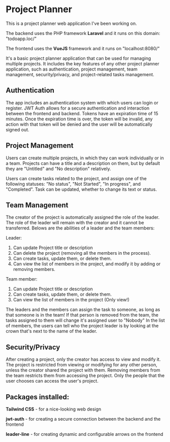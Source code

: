 # Project Planner
This is a project planner web application I've been working on.

The backend uses the PHP framework **Laravel** and it runs on this domain: "todoapp.loc/"

The frontend uses the **VueJS** framework and it runs on "localhost:8080/"

It's a basic project planner application that can be used for managing multiple projects. It includes the key features of any other project planner application, such as authentication, project management, team management, security/privacy, and project-related tasks management.

## Authentication
The app includes an authentication system with which users can login or register. JWT Auth allows for a secure authentication and interaction between the frontend and backend. Tokens have an expiration time of 15 minutes. Once the expiration time is over, the token will be invalid, any action with that token will be denied and the user will be automatically signed out.

## Project Management
Users can create multiple projects, in which they can work individually or in a team. Projects can have a title and a description on them, but by default they are "Untitled" and "No description" relatively. 

Users can create tasks related to the project, and assign one of the following statuses: "No status", "Not Started", "In progress", and "Completed". Task can be updated, whether to change its text or status.

## Team Management
The creator of the project is automatically assigned the role of the leader. The role of the leader will remain with the creator and it cannot be transferred. Belows are the abilities of a leader and the team members:

Leader:
1) Can update Project title or description
2) Can delete the project (removing all the members in the process).
3) Can create tasks, update them, or delete them.
4) Can view the list of members in the project, and modify it by adding or removing members.

Team member:
1) Can update Project title or description
2) Can create tasks, update them, or delete them.
3) Can view the list of members in the project (Only view!)

The leaders and the members can assign the task to someone, as long as that someone is in the team! If that person is removed from the team, the tasks assigned to them will change it's assigned user to "Nobody"
In the list of members, the users can tell who the project leader is by looking at the crown that's next to the name of the leader.

## Security/Privacy
After creating a project, only the creator has access to view and modify it. The project is restricted from viewing or modifying for any other person, unless the creator shared the project with them. Removing members from the team restricts them from accessing the project. Only the people that the user chooses can access the user's project.

## Packages installed:
**Tailwind CSS** - for a nice-looking web design

**jwt-auth** - for creating a secure connection between the backend and the frontend

**leader-line** - for creating dynamic and configurable arrows on the frontend
